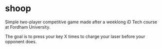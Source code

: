 shoop
=====

Simple two-player competitive game made after a weeklong iD Tech course at Fordham University.

The goal is to press your key X times to charge your laser before your opponent does.
